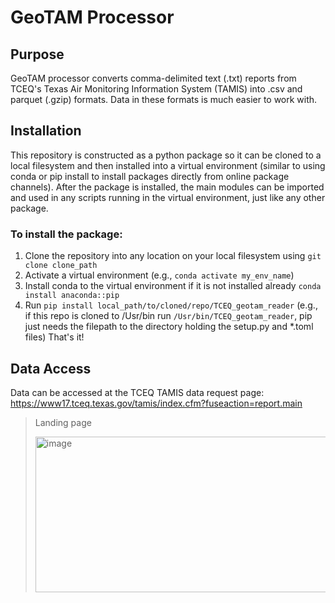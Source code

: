 # GeoTAM Processor

## Purpose
GeoTAM processor converts comma-delimited text (.txt) reports from TCEQ's Texas Air Monitoring Information System (TAMIS) into .csv and parquet (.gzip) formats.
Data in these formats is much easier to work with.

## Installation
This repository is constructed as a python package so it can be cloned to a local filesystem and then installed into a virtual environment 
(similar to using conda or pip install to install packages directly from online package channels).
After the package is installed, the main modules can be imported and used in any scripts running in the virtual environment, just like any other package.

### To install the package:
1. Clone the repository into any location on your local filesystem using `git clone clone_path`
2. Activate a virtual environment (e.g., `conda activate my_env_name`)
3. Install conda to the virtual environment if it is not installed already `conda install anaconda::pip`
4. Run `pip install local_path/to/cloned/repo/TCEQ_geotam_reader` (e.g., if this repo is cloned to /Usr/bin run `/Usr/bin/TCEQ_geotam_reader`, pip just needs the filepath to the directory holding the setup.py and *.toml files) 
That's it!

## Data Access
Data can be accessed at the TCEQ TAMIS data request page:
https://www17.tceq.texas.gov/tamis/index.cfm?fuseaction=report.main


> Landing page
> 
> <img width="822" height="249" alt="image" src="https://github.com/user-attachments/assets/2fc065bf-6fe0-4ebc-a0e0-e9e50e3ef50b" />




